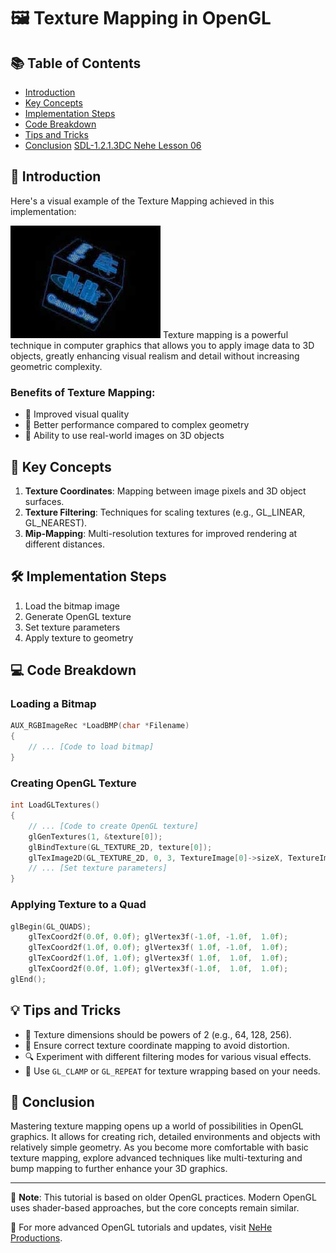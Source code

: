 
# 🖼️ Texture Mapping in OpenGL

## 📚 Table of Contents
- [Introduction](#-introduction)
- [Key Concepts](#-key-concepts)
- [Implementation Steps](#-implementation-steps)
- [Code Breakdown](#-code-breakdown)
- [Tips and Tricks](#-tips-and-tricks)
- [Conclusion](#-conclusion)
[SDL-1.2.1.3DC Nehe Lesson 06](https://github.com/ianmicheal/SDL-1.2.1.3DC/tree/SDL-dreamhal--GLDC/SDLGLdc-examples/Samples/Nehe/06)
## 🌟 Introduction
Here's a visual example of the Texture Mapping achieved in this implementation:

![OpenGL Blending Example](https://github.com/ianmicheal/SDL-1.2.1.3DC/raw/SDL-dreamhal--GLDC/SDLGLdc-examples/Samples/Nehe/06/06.png)
Texture mapping is a powerful technique in computer graphics that allows you to apply image data to 3D objects, greatly enhancing visual realism and detail without increasing geometric complexity.

### Benefits of Texture Mapping:
- 🚀 Improved visual quality
- 💨 Better performance compared to complex geometry
- 🎨 Ability to use real-world images on 3D objects

## 🔑 Key Concepts

1. **Texture Coordinates**: Mapping between image pixels and 3D object surfaces.
2. **Texture Filtering**: Techniques for scaling textures (e.g., GL_LINEAR, GL_NEAREST).
3. **Mip-Mapping**: Multi-resolution textures for improved rendering at different distances.

## 🛠️ Implementation Steps

1. Load the bitmap image
2. Generate OpenGL texture
3. Set texture parameters
4. Apply texture to geometry

## 💻 Code Breakdown

### Loading a Bitmap
```c
AUX_RGBImageRec *LoadBMP(char *Filename)
{
    // ... [Code to load bitmap]
}
```

### Creating OpenGL Texture
```c
int LoadGLTextures()
{
    // ... [Code to create OpenGL texture]
    glGenTextures(1, &texture[0]);
    glBindTexture(GL_TEXTURE_2D, texture[0]);
    glTexImage2D(GL_TEXTURE_2D, 0, 3, TextureImage[0]->sizeX, TextureImage[0]->sizeY, 0, GL_RGB, GL_UNSIGNED_BYTE, TextureImage[0]->data);
    // ... [Set texture parameters]
}
```

### Applying Texture to a Quad
```c
glBegin(GL_QUADS);
    glTexCoord2f(0.0f, 0.0f); glVertex3f(-1.0f, -1.0f,  1.0f);
    glTexCoord2f(1.0f, 0.0f); glVertex3f( 1.0f, -1.0f,  1.0f);
    glTexCoord2f(1.0f, 1.0f); glVertex3f( 1.0f,  1.0f,  1.0f);
    glTexCoord2f(0.0f, 1.0f); glVertex3f(-1.0f,  1.0f,  1.0f);
glEnd();
```

## 💡 Tips and Tricks

- 📐 Texture dimensions should be powers of 2 (e.g., 64, 128, 256).
- 🔄 Ensure correct texture coordinate mapping to avoid distortion.
- 🔍 Experiment with different filtering modes for various visual effects.
- 🧠 Use `GL_CLAMP` or `GL_REPEAT` for texture wrapping based on your needs.

## 🏁 Conclusion

Mastering texture mapping opens up a world of possibilities in OpenGL graphics. It allows for creating rich, detailed environments and objects with relatively simple geometry. As you become more comfortable with basic texture mapping, explore advanced techniques like multi-texturing and bump mapping to further enhance your 3D graphics.

---

📌 **Note**: This tutorial is based on older OpenGL practices. Modern OpenGL uses shader-based approaches, but the core concepts remain similar.

🔗 For more advanced OpenGL tutorials and updates, visit [NeHe Productions](http://nehe.gamedev.net/).
